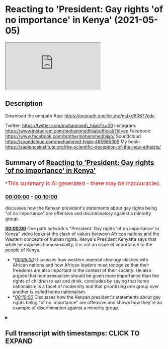# Reacting to 'President: Gay rights 'of no importance' in Kenya' (2021-05-05)

<iframe loading='lazy' src='https://www.youtube.com/embed/wp4REjWl7yk'></iframe>

## Description

Download the onepath App: https://onepath.onelink.me/mJxr/60677ede​

Twitter: https://twitter.com/mohammed\_hijab?s=20
Instagram: https://www.instagram.com/mohammedhijabofficial/?hl=en
Facebook: https://www.facebook.com/brothermohammedhijab/
Soundcloud: https://soundcloud.com/mohammed-hijab-465985305
My book: https://sapienceinstitute.org/the-scientific-deception-of-the-new-atheists/

## Summary of [Reacting to 'President: Gay rights 'of no importance' in Kenya'](https://www.youtube.com/watch?v=wp4REjWl7yk)

\*<span style="color:red; font-size:125%">This summary is AI generated - there may be inaccuracies</span>.

### [00:00:00](https://www.youtube.com/watch?v=wp4REjWl7yk\&t=0) - [00:10:00](https://www.youtube.com/watch?v=wp4REjWl7yk\&t=600)

discusses how the Kenyan president's statements about gay rights being "of no importance" are offensive and discriminatory against a minority group.

**[00:00:00](https://www.youtube.com/watch?v=wp4REjWl7yk\&t=0)** One path network's "President: Gay rights 'of no importance' in Kenya" video looks at the clash of values between African nations and the Western concepts of human rights. Kenya's President Kenyatta says that while he opposes homosexuality, it is not an issue of importance to the people of Kenya.

*   \**[00:05:00](https://www.youtube.com/watch?v=wp4REjWl7yk\&t=300)* Discusses how western imperial ideology clashes with African nations and how African leaders must recognize that their freedoms are also important in the context of their society. He also argues that homosexualism should be given more importance than the rights of children to eat and drink. concludes by saying that homo nationalism is a facet of modernity and that prioritizing one group over another is called homo nationalism.
*   \**[00:10:00](https://www.youtube.com/watch?v=wp4REjWl7yk\&t=600)* Discusses how the Kenyan president's statements about gay rights being "of no importance" are offensive and shows how they're an example of discrimination against a minority group.

<details><summary><h2>Full transcript with timestamps: CLICK TO EXPAND</h2></summary>

[0:00:00](https://youtu.be/wp4REjWl7yk?t=0) \[Music]\
[0:00:05](https://youtu.be/wp4REjWl7yk?t=5) one path network\
[0:00:07](https://youtu.be/wp4REjWl7yk?t=7) i mean you guys would have known who\
[0:00:08](https://youtu.be/wp4REjWl7yk?t=8) they are already they do a fantastic job\
[0:00:11](https://youtu.be/wp4REjWl7yk?t=11) in terms of disseminating\
[0:00:12](https://youtu.be/wp4REjWl7yk?t=12) some of the most high quality dowel\
[0:00:14](https://youtu.be/wp4REjWl7yk?t=14) videos on the internet in the english\
[0:00:16](https://youtu.be/wp4REjWl7yk?t=16) language\
[0:00:17](https://youtu.be/wp4REjWl7yk?t=17) they have now actually produced an app\
[0:00:20](https://youtu.be/wp4REjWl7yk?t=20) now i know in this ramadan you're going\
[0:00:22](https://youtu.be/wp4REjWl7yk?t=22) to want to take advantage of that\
[0:00:24](https://youtu.be/wp4REjWl7yk?t=24) i've already taken advantage of that and\
[0:00:26](https://youtu.be/wp4REjWl7yk?t=26) browse through the app and it's an\
[0:00:27](https://youtu.be/wp4REjWl7yk?t=27) amazing app\
[0:00:28](https://youtu.be/wp4REjWl7yk?t=28) i'm sure you're going to be downloading\
[0:00:30](https://youtu.be/wp4REjWl7yk?t=30) it right now the link is in the\
[0:00:32](https://youtu.be/wp4REjWl7yk?t=32) description\
[0:00:32](https://youtu.be/wp4REjWl7yk?t=32) i think one of the most interesting\
[0:00:33](https://youtu.be/wp4REjWl7yk?t=33) things to look at in terms of\
[0:00:35](https://youtu.be/wp4REjWl7yk?t=35) when you talk about lgbtq rights and\
[0:00:38](https://youtu.be/wp4REjWl7yk?t=38) america as a superpower\
[0:00:40](https://youtu.be/wp4REjWl7yk?t=40) and also africa as a continent is\
[0:00:43](https://youtu.be/wp4REjWl7yk?t=43) the approach of some of the african\
[0:00:45](https://youtu.be/wp4REjWl7yk?t=45) presidents to\
[0:00:47](https://youtu.be/wp4REjWl7yk?t=47) questions about homosexual rights so i'm\
[0:00:49](https://youtu.be/wp4REjWl7yk?t=49) going to look at one\
[0:00:50](https://youtu.be/wp4REjWl7yk?t=50) video today there's many of them online\
[0:00:52](https://youtu.be/wp4REjWl7yk?t=52) of different\
[0:00:53](https://youtu.be/wp4REjWl7yk?t=53) african presidents kind of answering\
[0:00:56](https://youtu.be/wp4REjWl7yk?t=56) this in different ways one we're going\
[0:00:58](https://youtu.be/wp4REjWl7yk?t=58) to look at today and then come back and\
[0:01:00](https://youtu.be/wp4REjWl7yk?t=60) react to it\
[0:01:01](https://youtu.be/wp4REjWl7yk?t=61) one of the major issues and it's a\
[0:01:03](https://youtu.be/wp4REjWl7yk?t=63) holdover from sort of colonial victorian\
[0:01:06](https://youtu.be/wp4REjWl7yk?t=66) is the issue of sexual preference\
[0:01:09](https://youtu.be/wp4REjWl7yk?t=69) in many african countries in kenya to be\
[0:01:12](https://youtu.be/wp4REjWl7yk?t=72) gay the lgbt\
[0:01:14](https://youtu.be/wp4REjWl7yk?t=74) community is is illegal they just want\
[0:01:16](https://youtu.be/wp4REjWl7yk?t=76) to have\
[0:01:17](https://youtu.be/wp4REjWl7yk?t=77) equal rights the same privacy and\
[0:01:19](https://youtu.be/wp4REjWl7yk?t=79) equality as all other kenyans do\
[0:01:22](https://youtu.be/wp4REjWl7yk?t=82) is that something that you aspire to for\
[0:01:24](https://youtu.be/wp4REjWl7yk?t=84) your country i want to be very clear\
[0:01:26](https://youtu.be/wp4REjWl7yk?t=86) uh christian there is\
[0:01:29](https://youtu.be/wp4REjWl7yk?t=89) i will not engage in a subject that is\
[0:01:32](https://youtu.be/wp4REjWl7yk?t=92) of no\
[0:01:34](https://youtu.be/wp4REjWl7yk?t=94) it's uh it is not of any major\
[0:01:37](https://youtu.be/wp4REjWl7yk?t=97) importance to the people and the\
[0:01:38](https://youtu.be/wp4REjWl7yk?t=98) republic of kenya this\
[0:01:40](https://youtu.be/wp4REjWl7yk?t=100) is not an issue as you would want to put\
[0:01:43](https://youtu.be/wp4REjWl7yk?t=103) it\
[0:01:44](https://youtu.be/wp4REjWl7yk?t=104) of um human rights or this\
[0:01:47](https://youtu.be/wp4REjWl7yk?t=107) this is an issue of society of\
[0:01:51](https://youtu.be/wp4REjWl7yk?t=111) our own base as a culture as a people\
[0:01:55](https://youtu.be/wp4REjWl7yk?t=115) regardless of which community you come\
[0:01:58](https://youtu.be/wp4REjWl7yk?t=118) from\
[0:01:59](https://youtu.be/wp4REjWl7yk?t=119) this is not acceptable this is not\
[0:02:01](https://youtu.be/wp4REjWl7yk?t=121) agreeable this is not about uhuru\
[0:02:03](https://youtu.be/wp4REjWl7yk?t=123) kenyatta saying\
[0:02:04](https://youtu.be/wp4REjWl7yk?t=124) yes or no this is an issue that the\
[0:02:07](https://youtu.be/wp4REjWl7yk?t=127) people of kenya themselves\
[0:02:09](https://youtu.be/wp4REjWl7yk?t=129) who have bestowed upon themselves a\
[0:02:11](https://youtu.be/wp4REjWl7yk?t=131) constitution\
[0:02:12](https://youtu.be/wp4REjWl7yk?t=132) right after several years have clearly\
[0:02:15](https://youtu.be/wp4REjWl7yk?t=135) stated\
[0:02:16](https://youtu.be/wp4REjWl7yk?t=136) that this is not a subject that they\
[0:02:20](https://youtu.be/wp4REjWl7yk?t=140) are willing to engage in it's very\
[0:02:23](https://youtu.be/wp4REjWl7yk?t=143) you're going to get yourself into\
[0:02:24](https://youtu.be/wp4REjWl7yk?t=144) trouble i mean for her to say you're\
[0:02:26](https://youtu.be/wp4REjWl7yk?t=146) going to get yourself into trouble\
[0:02:28](https://youtu.be/wp4REjWl7yk?t=148) to an elected official not just an\
[0:02:31](https://youtu.be/wp4REjWl7yk?t=151) elected official but the president\
[0:02:33](https://youtu.be/wp4REjWl7yk?t=153) of kenya the president of kenya i think\
[0:02:36](https://youtu.be/wp4REjWl7yk?t=156) shows absolute audacity in fact i was\
[0:02:39](https://youtu.be/wp4REjWl7yk?t=159) quite surprised\
[0:02:40](https://youtu.be/wp4REjWl7yk?t=160) when i looked at the comments in this\
[0:02:41](https://youtu.be/wp4REjWl7yk?t=161) particular video the one with the most\
[0:02:44](https://youtu.be/wp4REjWl7yk?t=164) like 16 000 comments is one who is high\
[0:02:47](https://youtu.be/wp4REjWl7yk?t=167) somebody is highlighting this point who\
[0:02:49](https://youtu.be/wp4REjWl7yk?t=169) are you to tell he says\
[0:02:51](https://youtu.be/wp4REjWl7yk?t=171) in the comment a democratically elected\
[0:02:54](https://youtu.be/wp4REjWl7yk?t=174) leader\
[0:02:54](https://youtu.be/wp4REjWl7yk?t=174) of a sovereign nation that he will get\
[0:02:56](https://youtu.be/wp4REjWl7yk?t=176) in trouble for representing the values\
[0:02:58](https://youtu.be/wp4REjWl7yk?t=178) of his people\
[0:02:59](https://youtu.be/wp4REjWl7yk?t=179) and then he says correctly i think the\
[0:03:01](https://youtu.be/wp4REjWl7yk?t=181) west needs to stop forcing minority\
[0:03:03](https://youtu.be/wp4REjWl7yk?t=183) opinions down the throats of nations\
[0:03:04](https://youtu.be/wp4REjWl7yk?t=184) that are fundamentally opposed\
[0:03:06](https://youtu.be/wp4REjWl7yk?t=186) to those ideals let's continue listening\
[0:03:08](https://youtu.be/wp4REjWl7yk?t=188) to it but it's a global issue right now\
[0:03:11](https://youtu.be/wp4REjWl7yk?t=191) it's it's important to them\
[0:03:14](https://youtu.be/wp4REjWl7yk?t=194) where they are why is it i am saying to\
[0:03:16](https://youtu.be/wp4REjWl7yk?t=196) you as president\
[0:03:17](https://youtu.be/wp4REjWl7yk?t=197) important to me as the leader\
[0:03:21](https://youtu.be/wp4REjWl7yk?t=201) of 49 million kenyans\
[0:03:24](https://youtu.be/wp4REjWl7yk?t=204) and after if you want to ask me my\
[0:03:27](https://youtu.be/wp4REjWl7yk?t=207) personal opinion\
[0:03:29](https://youtu.be/wp4REjWl7yk?t=209) what is your personal after i finish my\
[0:03:31](https://youtu.be/wp4REjWl7yk?t=211) process i can talk about my personal\
[0:03:33](https://youtu.be/wp4REjWl7yk?t=213) opinion\
[0:03:34](https://youtu.be/wp4REjWl7yk?t=214) would you publicly say that people who\
[0:03:36](https://youtu.be/wp4REjWl7yk?t=216) are lgbt\
[0:03:38](https://youtu.be/wp4REjWl7yk?t=218) gay members of the kenyan population\
[0:03:41](https://youtu.be/wp4REjWl7yk?t=221) should not be discriminated against\
[0:03:43](https://youtu.be/wp4REjWl7yk?t=223) no kenyan should be abused\
[0:03:47](https://youtu.be/wp4REjWl7yk?t=227) should be you know\
[0:03:51](https://youtu.be/wp4REjWl7yk?t=231) mistreated in any particular every\
[0:03:54](https://youtu.be/wp4REjWl7yk?t=234) kenyan\
[0:03:54](https://youtu.be/wp4REjWl7yk?t=234) is protected by law you see here what\
[0:03:56](https://youtu.be/wp4REjWl7yk?t=236) we're seeing is a clash\
[0:03:58](https://youtu.be/wp4REjWl7yk?t=238) of uh we're seeing a clash of values\
[0:04:00](https://youtu.be/wp4REjWl7yk?t=240) really but not just a clash of values or\
[0:04:02](https://youtu.be/wp4REjWl7yk?t=242) in the sense that you've got these kind\
[0:04:03](https://youtu.be/wp4REjWl7yk?t=243) of american\
[0:04:04](https://youtu.be/wp4REjWl7yk?t=244) uh knowledge productions being forced\
[0:04:07](https://youtu.be/wp4REjWl7yk?t=247) down\
[0:04:08](https://youtu.be/wp4REjWl7yk?t=248) the kenyan president's and not just him\
[0:04:10](https://youtu.be/wp4REjWl7yk?t=250) but the society in which he represents\
[0:04:12](https://youtu.be/wp4REjWl7yk?t=252) because correctly he says\
[0:04:13](https://youtu.be/wp4REjWl7yk?t=253) about ninety percent ninety-nine percent\
[0:04:15](https://youtu.be/wp4REjWl7yk?t=255) some say nine out of ten\
[0:04:17](https://youtu.be/wp4REjWl7yk?t=257) people in his country see homosexuality\
[0:04:19](https://youtu.be/wp4REjWl7yk?t=259) as uh\
[0:04:20](https://youtu.be/wp4REjWl7yk?t=260) inexcusable as an act but we're seeing\
[0:04:24](https://youtu.be/wp4REjWl7yk?t=264) actual problems within the framework of\
[0:04:26](https://youtu.be/wp4REjWl7yk?t=266) the westerner because\
[0:04:28](https://youtu.be/wp4REjWl7yk?t=268) the western framework says okay you're\
[0:04:29](https://youtu.be/wp4REjWl7yk?t=269) allowed to have a sovereign nation\
[0:04:31](https://youtu.be/wp4REjWl7yk?t=271) and this is one of the um kind of human\
[0:04:34](https://youtu.be/wp4REjWl7yk?t=274) rights that you can have\
[0:04:35](https://youtu.be/wp4REjWl7yk?t=275) but at this end you can have a democrat\
[0:04:37](https://youtu.be/wp4REjWl7yk?t=277) democratic vote but at the same time\
[0:04:39](https://youtu.be/wp4REjWl7yk?t=279) you got these minority rights which you\
[0:04:41](https://youtu.be/wp4REjWl7yk?t=281) should respect so what should be\
[0:04:43](https://youtu.be/wp4REjWl7yk?t=283) prioritized here\
[0:04:44](https://youtu.be/wp4REjWl7yk?t=284) should it be that you have democratic\
[0:04:47](https://youtu.be/wp4REjWl7yk?t=287) agency of a for\
[0:04:48](https://youtu.be/wp4REjWl7yk?t=288) of a sovereign nation that is\
[0:04:50](https://youtu.be/wp4REjWl7yk?t=290) prioritized or the minority rights of\
[0:04:53](https://youtu.be/wp4REjWl7yk?t=293) a group of people who have decided to\
[0:04:56](https://youtu.be/wp4REjWl7yk?t=296) identify\
[0:04:57](https://youtu.be/wp4REjWl7yk?t=297) through their sexuality so even within\
[0:05:00](https://youtu.be/wp4REjWl7yk?t=300) the framework of western imperial\
[0:05:03](https://youtu.be/wp4REjWl7yk?t=303) or ideology there's is a clash within\
[0:05:07](https://youtu.be/wp4REjWl7yk?t=307) that framework not just\
[0:05:08](https://youtu.be/wp4REjWl7yk?t=308) in contra distinction or juxtaposition\
[0:05:11](https://youtu.be/wp4REjWl7yk?t=311) with the african nations\
[0:05:13](https://youtu.be/wp4REjWl7yk?t=313) so let's continue and kind of finalize\
[0:05:15](https://youtu.be/wp4REjWl7yk?t=315) with some thoughts\
[0:05:17](https://youtu.be/wp4REjWl7yk?t=317) every single kenyan but\
[0:05:20](https://youtu.be/wp4REjWl7yk?t=320) they also must recognize that their\
[0:05:22](https://youtu.be/wp4REjWl7yk?t=322) freedoms\
[0:05:24](https://youtu.be/wp4REjWl7yk?t=324) are also must be taken into the\
[0:05:27](https://youtu.be/wp4REjWl7yk?t=327) entire context of the society and he is\
[0:05:30](https://youtu.be/wp4REjWl7yk?t=330) right that is a question of society and\
[0:05:32](https://youtu.be/wp4REjWl7yk?t=332) not only that but\
[0:05:34](https://youtu.be/wp4REjWl7yk?t=334) on contractarian understandings of\
[0:05:36](https://youtu.be/wp4REjWl7yk?t=336) liberalism okay where\
[0:05:38](https://youtu.be/wp4REjWl7yk?t=338) you as as a subject individual subject\
[0:05:40](https://youtu.be/wp4REjWl7yk?t=340) you are\
[0:05:41](https://youtu.be/wp4REjWl7yk?t=341) contracted to the the foreign nation or\
[0:05:43](https://youtu.be/wp4REjWl7yk?t=343) to the nation in question through\
[0:05:44](https://youtu.be/wp4REjWl7yk?t=344) citizenship or whatever it may be\
[0:05:47](https://youtu.be/wp4REjWl7yk?t=347) you are obliged to obey by laws you are\
[0:05:50](https://youtu.be/wp4REjWl7yk?t=350) obliged to obey by law so now you have a\
[0:05:52](https://youtu.be/wp4REjWl7yk?t=352) another layer\
[0:05:54](https://youtu.be/wp4REjWl7yk?t=354) of problem not not once again a problem\
[0:05:58](https://youtu.be/wp4REjWl7yk?t=358) between ideologies but within the\
[0:05:59](https://youtu.be/wp4REjWl7yk?t=359) ideology of liberalism\
[0:06:01](https://youtu.be/wp4REjWl7yk?t=361) because here we have okay sovereign\
[0:06:02](https://youtu.be/wp4REjWl7yk?t=362) nation you have the democratic uh\
[0:06:06](https://youtu.be/wp4REjWl7yk?t=366) initiative\
[0:06:07](https://youtu.be/wp4REjWl7yk?t=367) and now you also have a third layer\
[0:06:09](https://youtu.be/wp4REjWl7yk?t=369) which is a social contract all three are\
[0:06:11](https://youtu.be/wp4REjWl7yk?t=371) pointing in the direction of\
[0:06:12](https://youtu.be/wp4REjWl7yk?t=372) okay homosexual homosexuality can\
[0:06:14](https://youtu.be/wp4REjWl7yk?t=374) legitimately from within theory\
[0:06:16](https://youtu.be/wp4REjWl7yk?t=376) okay be seen as something which can be\
[0:06:18](https://youtu.be/wp4REjWl7yk?t=378) outlawed but then that\
[0:06:21](https://youtu.be/wp4REjWl7yk?t=381) the only kind of um thing against this\
[0:06:24](https://youtu.be/wp4REjWl7yk?t=384) is to say well actually\
[0:06:26](https://youtu.be/wp4REjWl7yk?t=386) homosexuals are minority right and that\
[0:06:29](https://youtu.be/wp4REjWl7yk?t=389) should trump everything else\
[0:06:30](https://youtu.be/wp4REjWl7yk?t=390) now you can make arguments either way\
[0:06:32](https://youtu.be/wp4REjWl7yk?t=392) what i will say\
[0:06:33](https://youtu.be/wp4REjWl7yk?t=393) is un inexcusable really is the fact\
[0:06:37](https://youtu.be/wp4REjWl7yk?t=397) that in the past the uncle tom\
[0:06:39](https://youtu.be/wp4REjWl7yk?t=399) the uncle tom barack obama when he went\
[0:06:42](https://youtu.be/wp4REjWl7yk?t=402) to uh\
[0:06:43](https://youtu.be/wp4REjWl7yk?t=403) kenya which is his actual you know kind\
[0:06:45](https://youtu.be/wp4REjWl7yk?t=405) of mother\
[0:06:46](https://youtu.be/wp4REjWl7yk?t=406) nation if you want to call it is actual\
[0:06:48](https://youtu.be/wp4REjWl7yk?t=408) nation where it's from\
[0:06:50](https://youtu.be/wp4REjWl7yk?t=410) he was speaking down to the kenyan\
[0:06:52](https://youtu.be/wp4REjWl7yk?t=412) people most of which you don't believe\
[0:06:54](https://youtu.be/wp4REjWl7yk?t=414) that homosexuality should be something\
[0:06:56](https://youtu.be/wp4REjWl7yk?t=416) which is\
[0:06:57](https://youtu.be/wp4REjWl7yk?t=417) practiced uh publicly or\
[0:07:00](https://youtu.be/wp4REjWl7yk?t=420) actual penetrative homosexuality is done\
[0:07:03](https://youtu.be/wp4REjWl7yk?t=423) he's speaking down and trying to lecture\
[0:07:05](https://youtu.be/wp4REjWl7yk?t=425) them using western\
[0:07:07](https://youtu.be/wp4REjWl7yk?t=427) uh imperial parliaments the point of the\
[0:07:09](https://youtu.be/wp4REjWl7yk?t=429) matter is this\
[0:07:11](https://youtu.be/wp4REjWl7yk?t=431) he went further in tying foreign aid\
[0:07:14](https://youtu.be/wp4REjWl7yk?t=434) foreign aid with\
[0:07:18](https://youtu.be/wp4REjWl7yk?t=438) whether or not countries\
[0:07:21](https://youtu.be/wp4REjWl7yk?t=441) implement lgbtq policies this means to\
[0:07:24](https://youtu.be/wp4REjWl7yk?t=444) say now look\
[0:07:25](https://youtu.be/wp4REjWl7yk?t=445) when you have african countries in\
[0:07:26](https://youtu.be/wp4REjWl7yk?t=446) poverty happening in african countries\
[0:07:28](https://youtu.be/wp4REjWl7yk?t=448) and children\
[0:07:28](https://youtu.be/wp4REjWl7yk?t=448) dying toddlers dying babies dying\
[0:07:31](https://youtu.be/wp4REjWl7yk?t=451) because they don't have the food\
[0:07:32](https://youtu.be/wp4REjWl7yk?t=452) to nourish themselves what what obama\
[0:07:36](https://youtu.be/wp4REjWl7yk?t=456) and the\
[0:07:36](https://youtu.be/wp4REjWl7yk?t=456) liberal project in america have decided\
[0:07:38](https://youtu.be/wp4REjWl7yk?t=458) to do is say\
[0:07:40](https://youtu.be/wp4REjWl7yk?t=460) that is less of a priority than\
[0:07:42](https://youtu.be/wp4REjWl7yk?t=462) homosexuals\
[0:07:43](https://youtu.be/wp4REjWl7yk?t=463) getting to experiment sexually in a\
[0:07:45](https://youtu.be/wp4REjWl7yk?t=465) public sphere\
[0:07:46](https://youtu.be/wp4REjWl7yk?t=466) can you imagine this so the right of a\
[0:07:48](https://youtu.be/wp4REjWl7yk?t=468) homosexual\
[0:07:49](https://youtu.be/wp4REjWl7yk?t=469) to have intercourse or to show intimacy\
[0:07:51](https://youtu.be/wp4REjWl7yk?t=471) to his homosexual partner in a public\
[0:07:53](https://youtu.be/wp4REjWl7yk?t=473) sphere because we're not talking about\
[0:07:54](https://youtu.be/wp4REjWl7yk?t=474) what happens behind closed doors\
[0:07:56](https://youtu.be/wp4REjWl7yk?t=476) that is more important\
[0:07:59](https://youtu.be/wp4REjWl7yk?t=479) than the right of a child to eat and\
[0:08:01](https://youtu.be/wp4REjWl7yk?t=481) drink\
[0:08:02](https://youtu.be/wp4REjWl7yk?t=482) and we are gonna tie foreign aid with\
[0:08:05](https://youtu.be/wp4REjWl7yk?t=485) your\
[0:08:06](https://youtu.be/wp4REjWl7yk?t=486) uh with a foreign um prime minister or\
[0:08:08](https://youtu.be/wp4REjWl7yk?t=488) president's ability to implement lgbtq\
[0:08:11](https://youtu.be/wp4REjWl7yk?t=491) policies what have the kids got to do\
[0:08:12](https://youtu.be/wp4REjWl7yk?t=492) with these policies\
[0:08:14](https://youtu.be/wp4REjWl7yk?t=494) what a cruel and unusual kind of\
[0:08:16](https://youtu.be/wp4REjWl7yk?t=496) punishment that you're inflicting upon\
[0:08:18](https://youtu.be/wp4REjWl7yk?t=498) children who are completely bystanders\
[0:08:21](https://youtu.be/wp4REjWl7yk?t=501) to these ideological discussions\
[0:08:23](https://youtu.be/wp4REjWl7yk?t=503) it shows you the extent to which the\
[0:08:25](https://youtu.be/wp4REjWl7yk?t=505) uncle tom\
[0:08:26](https://youtu.be/wp4REjWl7yk?t=506) barack obama and those who follow his\
[0:08:28](https://youtu.be/wp4REjWl7yk?t=508) footsteps are willing to go\
[0:08:31](https://youtu.be/wp4REjWl7yk?t=511) to strip people away from their\
[0:08:34](https://youtu.be/wp4REjWl7yk?t=514) rights young children democratic\
[0:08:37](https://youtu.be/wp4REjWl7yk?t=517) citizens wherever you\
[0:08:38](https://youtu.be/wp4REjWl7yk?t=518) whoever it may be in african countries\
[0:08:41](https://youtu.be/wp4REjWl7yk?t=521) and this should\
[0:08:41](https://youtu.be/wp4REjWl7yk?t=521) highlight to us the extent to which this\
[0:08:43](https://youtu.be/wp4REjWl7yk?t=523) agenda this colonializing\
[0:08:46](https://youtu.be/wp4REjWl7yk?t=526) imperial agenda of the americans is a\
[0:08:48](https://youtu.be/wp4REjWl7yk?t=528) corrosive force\
[0:08:49](https://youtu.be/wp4REjWl7yk?t=529) which needs to be tackled head-on\
[0:08:51](https://youtu.be/wp4REjWl7yk?t=531) actually in the literature there is\
[0:08:53](https://youtu.be/wp4REjWl7yk?t=533) there is a name\
[0:08:54](https://youtu.be/wp4REjWl7yk?t=534) for this there's a name for prioritizing\
[0:08:56](https://youtu.be/wp4REjWl7yk?t=536) kind of\
[0:08:57](https://youtu.be/wp4REjWl7yk?t=537) one community right over another okay\
[0:08:59](https://youtu.be/wp4REjWl7yk?t=539) and it's called homo nationalism\
[0:09:01](https://youtu.be/wp4REjWl7yk?t=541) jasper poa says homo nationalism is\
[0:09:04](https://youtu.be/wp4REjWl7yk?t=544) defined\
[0:09:04](https://youtu.be/wp4REjWl7yk?t=544) as a facet of modernity and a historical\
[0:09:07](https://youtu.be/wp4REjWl7yk?t=547) shift marked by the entrance of\
[0:09:09](https://youtu.be/wp4REjWl7yk?t=549) some homosexual bodies as worthy of\
[0:09:11](https://youtu.be/wp4REjWl7yk?t=551) protection by nation-states\
[0:09:13](https://youtu.be/wp4REjWl7yk?t=553) a constitutive and fundamental um\
[0:09:18](https://youtu.be/wp4REjWl7yk?t=558) relationship between the state\
[0:09:20](https://youtu.be/wp4REjWl7yk?t=560) capitalism and sexuality\
[0:09:22](https://youtu.be/wp4REjWl7yk?t=562) the point here is if you want what is\
[0:09:25](https://youtu.be/wp4REjWl7yk?t=565) homo nationalism is basically\
[0:09:27](https://youtu.be/wp4REjWl7yk?t=567) prioritizing one community in this case\
[0:09:29](https://youtu.be/wp4REjWl7yk?t=569) the gays right gay community\
[0:09:31](https://youtu.be/wp4REjWl7yk?t=571) whatever that may mean nowadays to be\
[0:09:33](https://youtu.be/wp4REjWl7yk?t=573) honest because that is ill-defined\
[0:09:35](https://youtu.be/wp4REjWl7yk?t=575) we don't know what that means no more\
[0:09:37](https://youtu.be/wp4REjWl7yk?t=577) with with the inclusion of all these\
[0:09:38](https://youtu.be/wp4REjWl7yk?t=578) other\
[0:09:39](https://youtu.be/wp4REjWl7yk?t=579) letters of the lgbtq plus\
[0:09:43](https://youtu.be/wp4REjWl7yk?t=583) over and above another community in this\
[0:09:45](https://youtu.be/wp4REjWl7yk?t=585) case it's africans\
[0:09:46](https://youtu.be/wp4REjWl7yk?t=586) it's black people it's children you see\
[0:09:49](https://youtu.be/wp4REjWl7yk?t=589) who\
[0:09:50](https://youtu.be/wp4REjWl7yk?t=590) can't get now the the the foreign aid\
[0:09:52](https://youtu.be/wp4REjWl7yk?t=592) that they would have\
[0:09:53](https://youtu.be/wp4REjWl7yk?t=593) uh used to feed themselves and to clothe\
[0:10:02](https://youtu.be/wp4REjWl7yk?t=602) themselves\
[0:10:09](https://youtu.be/wp4REjWl7yk?t=609) you

</details>
